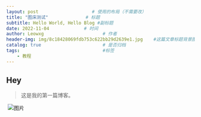 ```yaml
---
layout: post                    # 使用的布局（不需要改）
title: "图床测试"              # 标题 
subtitle: Hello World, Hello Blog #副标题
date: 2022-11-04             # 时间
author: Leowxg                      # 作者
header-img: img/8c18428069fdb753c622bb29d2639e1.jpg    #这篇文章标题背景图片
catalog: true                       # 是否归档
tags:                               #标签
    - 教程
---
```


## Hey
>这是我的第一篇博客。




​        ![图片](http://typorawxg.oss-cn-hangzhou.aliyuncs.com/img/640)